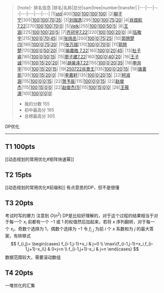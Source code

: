 > [!note]- 排名信息
> |排名|名称|总分|sam|tree|number|transfer|
|---|---|---|---|---|---|---|
|1|[std](#c2)|400|[100](#c2p0)|[100](#c2p1)|[100](#c2p2)|[100](#c2p3)|
|2|[柳子宁](#c13)|305|[100](#c13p0)|[100](#c13p1)|[70](#c13p2)|[35](#c13p3)|
|3|[刘珈逸](#c4)|295|[100](#c4p0)|[100](#c4p1)|[75](#c4p2)|[20](#c4p3)|
|4|[肖煜航7.22](#c18)|270|[100](#c18p0)|[100](#c18p1)|[70](#c18p2)|[0](#c18p3)|
|5|[Velk](#c1)|255|[100](#c1p0)|[100](#c1p1)|[50](#c1p2)|[5](#c1p3)|
|6|[王涵](#c15)|225|[100](#c15p0)|[100](#c15p1)|[20](#c15p2)|[5](#c15p3)|
|7|[齐冠宇7.22](#c25)|220|[100](#c25p0)|[100](#c25p1)|[20](#c25p2)|[0](#c25p3)|
|8|[伍敬宇](#c3)|215|[100](#c3p0)|[0](#c3p1)|[70](#c3p2)|[45](#c3p3)|
|9|[张炜丞](#c9)|200|[100](#c9p0)|[0](#c9p1)|[75](#c9p2)|[25](#c9p3)|
|10|[郭翘楚(1)](#c24)|195|[100](#c24p0)|[0](#c24p1)|[75](#c24p2)|[20](#c24p3)|
|11|[张万珈](#c8)|170|[100](#c8p0)|[0](#c8p1)|[70](#c8p2)|[0](#c8p3)|
|11|[郭翘楚](#c23)|170|[100](#c23p0)|[0](#c23p1)|[50](#c23p2)|[20](#c23p3)|
|13|[喻嘉皓 7.22](#c6)|165|[100](#c6p0)|[0](#c6p1)|[20](#c6p2)|[45](#c6p3)|
|13|[杜子睿](#c11)|165|[100](#c11p0)|[0](#c11p1)|[50](#c11p2)|[15](#c11p3)|
|15|[廖子建7.22](#c7)|160|[100](#c7p0)|[0](#c7p1)|[40](#c7p2)|[20](#c7p3)|
|16|[王子诚](#c14)|155|[100](#c14p0)|[15](#c14p1)|[20](#c14p2)|[20](#c14p3)|
|16|[胡昊泽7.22](#c19)|155|[100](#c19p0)|[0](#c19p1)|[20](#c19p2)|[35](#c19p3)|
|18|[申洵宇](#c17)|150|[100](#c17p0)|[15](#c17p1)|[20](#c17p2)|[15](#c17p3)|
|19|[250722肖景壬](#c0)|135|[100](#c0p0)|[0](#c0p1)|[20](#c0p2)|[15](#c0p3)|
|19|[唐善民](#c5)|135|[100](#c5p0)|[15](#c5p1)|[20](#c5p2)|[0](#c5p3)|
|19|[李嘉轩](#c10)|135|[100](#c10p0)|[0](#c10p1)|[20](#c10p2)|[15](#c10p3)|
|22|[柯淑涵](#c12)|115|[100](#c12p0)|[0](#c12p1)|[0](#c12p2)|[15](#c12p3)|
|22|[贺予辰](#c20)|115|[100](#c20p0)|[0](#c20p1)|[0](#c20p2)|[15](#c20p3)|
|22|[赵俊杰](#c21)|115|[100](#c21p0)|[15](#c21p1)|[0](#c21p2)|[0](#c21p3)|
|22|[赵俊杰(1)](#c22)|115|[100](#c22p0)|[15](#c22p1)|[0](#c22p2)|[0](#c22p3)|
|26|[王筱潇](#c16)|100|[100](#c16p0)|[0](#c16p1)|[0](#c16p2)|[0](#c16p3)|
> - 我的分数 155
> - 初中最高分 195
> - 总榜最高分 305

DP优化

---
## T1 100pts
[[动态规划的常用优化#矩阵快速幂]]

## T2 15pts
[[动态规划的常用优化#前缀和]]
有点意思的DP，但不是很懂

## T3 20pts
考试时写的爆力
注意到 $O(n^2)$ DP是比较好理解的，对于这个过程的结果相当于对于每一个 $x_i$ 前都有一个 $-1$ 或 $1$ 的权值然后加起来，若将 $x$ 序列翻转，对于每一个 $x_i$，奇数个选择为 $1$，偶数个选择为 $-1$
令 $f_{i,j}$ 为前 $i$ 个 $x$ 系数和为 $j$ 的最大答案，有转移式
$$
f_{i,j}=
\begin{cases}
f_{i-1,j-1}+x_i & j=0 \\
\max\{f_{i-1,j-1}+x_i,f_{i-1,j+1}-x_i\} & 0<j<n \\
f_{i-1,j+1}-x_i & j=n
\end{cases}
$$
数据范围较大，需要滚动数组

## T4 20pts
一堆优化的汇集